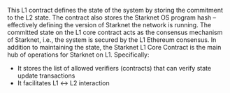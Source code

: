 This L1 contract defines the state of the system by storing the commitment to the L2 state. The contract also stores the Starknet OS program hash – effectively defining the version of Starknet the network is running. The committed state on the L1 core contract acts as the consensus mechanism of Starknet, i.e., the system is secured by the L1 Ethereum consensus. In addition to maintaining the state, the Starknet L1 Core Contract is the main hub of operations for Starknet on L1. Specifically:

* It stores the list of allowed verifiers (contracts) that can verify state update transactions
* It facilitates L1 ↔ L2 interaction